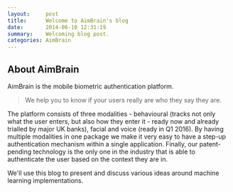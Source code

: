 ```yaml
---
layout:     post
title:      Welcome to AimBrain's blog
date:       2014-06-10 12:31:19
summary:    Welcoming blog post.
categories: AimBrain
---
```


## About AimBrain

AimBrain is the mobile biometric authentication platform.

> We help you to know if your users really are who they say they are.

The platform consists of three modalities - behavioural (tracks not only what the user enters, but also how they enter it - ready now and already trialled by major UK banks), facial and voice (ready in Q1 2016). By having multiple modalities in one package we make it very easy to have a step-up authentication mechanism within a single application. Finally, our patent-pending technology is the only one in the industry that is able to authenticate the user based on the context they are in.

We'll use this blog to present and discuss various ideas around machine learning implementations.
